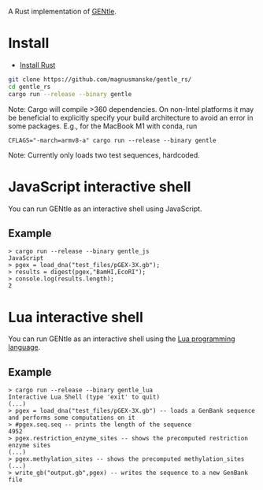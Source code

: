 A Rust implementation of [GENtle](https://github.com/GENtle-persons/gentle-m).

# Install
- [Install Rust](https://www.rust-lang.org/tools/install)
```bash
git clone https://github.com/magnusmanske/gentle_rs/
cd gentle_rs
cargo run --release --binary gentle
```
Note: Cargo will compile >360 dependencies.
On non-Intel platforms it may be beneficial to explicitly specify
your build architecture to avoid an error in some packages.
E.g., for the MacBook M1 with conda, run
```[bash]
CFLAGS="-march=armv8-a" cargo run --release --binary gentle
```
Note: Currently only loads two test sequences, hardcoded.

# JavaScript interactive shell
You can run GENtle as an interactive shell using JavaScript.

## Example
```
> cargo run --release --binary gentle_js
JavaScript
> pgex = load_dna("test_files/pGEX-3X.gb");
> results = digest(pgex,"BamHI,EcoRI");
> console.log(results.length);
2
```

# Lua interactive shell
You can run GENtle as an interactive shell using the [Lua programming language](https://www.lua.org/).

## Example
```
> cargo run --release --binary gentle_lua
Interactive Lua Shell (type 'exit' to quit)
(...)
> pgex = load_dna("test_files/pGEX-3X.gb") -- loads a GenBank sequence and performs some computations on it
> #pgex.seq.seq -- prints the length of the sequence
4952
> pgex.restriction_enzyme_sites -- shows the precomputed restriction enzyme sites
(...)
> pgex.methylation_sites -- shows the precomputed methylation_sites
(...)
> write_gb("output.gb",pgex) -- writes the sequence to a new GenBank file
```
